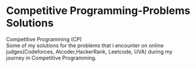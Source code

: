 # Competitive Programming-Problems Solutions
Competitive Programming (CP)                                                                          
Some of my solutions for the problems that i encounter on online judges(Codeforces, Atcoder,HackerRank, Leetcode, UVA) during my journey in Competitive Programming.
